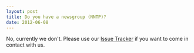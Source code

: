 ```yaml
---
layout: post
title: Do you have a newsgroup (NNTP)?
date: 2012-06-08
---
```

No, currently we don't. Please use our [Issue Tracker](https://github.com/cloudsmith/stackhammer-api/issues) if you
want to come in contact with us.
